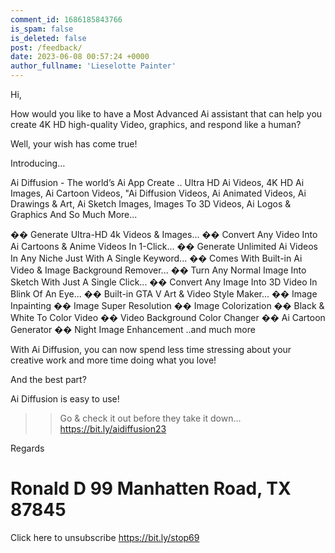 ```yaml
---
comment_id: 1686185843766
is_spam: false
is_deleted: false
post: /feedback/
date: 2023-06-08 00:57:24 +0000
author_fullname: 'Lieselotte Painter'
---
```


Hi,

How would you like to have a Most Advanced Ai assistant that can help you create 4K HD high-quality Video, graphics, and respond like a human?

Well, your wish has come true! 

Introducing…

Ai Diffusion - The world’s Ai App Create ..
Ultra HD Ai Videos, 4K HD Ai Images, Ai Cartoon Videos, "Ai Diffusion Videos, Ai Animated Videos, Ai Drawings & Art, Ai Sketch Images, Images To 3D Videos, Ai Logos & Graphics And So Much More... 

�� Generate Ultra-HD 4k Videos & Images...
�� Convert Any Video Into Ai Cartoons & Anime Videos In 1-Click...
�� Generate Unlimited Ai Videos In Any Niche Just With A Single Keyword...
�� Comes With Built-in Ai Video & Image Background Remover...
�� Turn Any Normal Image Into Sketch With Just A Single Click...
�� Convert Any Image Into 3D Video In Blink Of An Eye...
�� Built-in GTA V Art & Video Style Maker...
�� Image Inpainting
�� Image Super Resolution
�� Image Colorization
�� Black & White To Color Video
�� Video Background Color Changer
�� Ai Cartoon Generator
�� Night Image Enhancement
..and much more


With Ai Diffusion, you can now spend less time stressing about your creative work and more time doing what you love!

And the best part? 

Ai Diffusion is easy to use! 

>> Go & check it out before they take it down...
https://bit.ly/aidiffusion23

Regards

Ronald D
99 Manhatten Road, TX
87845
=====
Click here to unsubscribe
https://bit.ly/stop69
